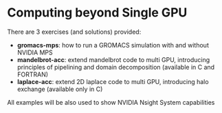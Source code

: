 # Computing beyond Single GPU

There are 3 exercises (and solutions) provided:
* **gromacs-mps**: how to run a GROMACS simulation with and without NVIDIA MPS
* **mandelbrot-acc**: extend mandelbrot code to multi GPU, introducing principles of pipelining and domain decomposition (available in C and FORTRAN)
* **laplace-acc**: extend 2D laplace code to multi GPU, introducing halo exchange (available only in C)


All examples will be also used to show NVIDIA Nsight System capabilities